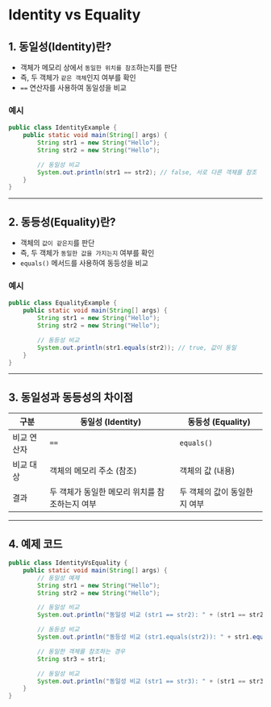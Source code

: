 # Identity vs Equality

## 1. 동일성(Identity)란?
- 객체가 메모리 상에서 `동일한 위치를 참조`하는지를 판단
- 즉, 두 객체가 `같은 객체`인지 여부를 확인
- `==` 연산자를 사용하여 동일성을 비교

### 예시
```java
public class IdentityExample {
    public static void main(String[] args) {
        String str1 = new String("Hello");
        String str2 = new String("Hello");

        // 동일성 비교
        System.out.println(str1 == str2); // false, 서로 다른 객체를 참조
    }
}
```
---

## 2. 동등성(Equality)란?
- 객체의 `값이 같은지`를 판단
- 즉, 두 객체가 `동일한 값을 가지는지` 여부를 확인
- `equals()` 메서드를 사용하여 동등성을 비교

### 예시
```java
public class EqualityExample {
    public static void main(String[] args) {
        String str1 = new String("Hello");
        String str2 = new String("Hello");

        // 동등성 비교
        System.out.println(str1.equals(str2)); // true, 값이 동일
    }
}
```
---

## 3. 동일성과 동등성의 차이점
| 구분       | 동일성 (Identity)                | 동등성 (Equality)               |
|------------|----------------------------------|---------------------------------|
| 비교 연산자 | `==`                              | `equals()`                      |
| 비교 대상  | 객체의 메모리 주소 (참조)         | 객체의 값 (내용)                 |
| 결과       | 두 객체가 동일한 메모리 위치를 참조하는지 여부 | 두 객체의 값이 동일한지 여부        |
---

## 4. 예제 코드
```java
public class IdentityVsEquality {
    public static void main(String[] args) {
        // 동일성 예제
        String str1 = new String("Hello");
        String str2 = new String("Hello");

        // 동일성 비교
        System.out.println("동일성 비교 (str1 == str2): " + (str1 == str2)); // false

        // 동등성 비교
        System.out.println("동등성 비교 (str1.equals(str2)): " + str1.equals(str2)); // true

        // 동일한 객체를 참조하는 경우
        String str3 = str1;

        // 동일성 비교
        System.out.println("동일성 비교 (str1 == str3): " + (str1 == str3)); // true
    }
}
```
